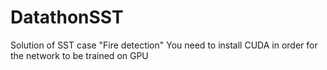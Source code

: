 # DatathonSST
Solution of SST case "Fire detection"
You need to install CUDA in order for the network to be trained on GPU
